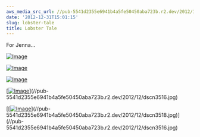 ```yaml
---
aws_media_src_url: //pub-5541d2355e6941b4a5fe50450aba723b.r2.dev/2012/12/dscn3512.jpg
date: '2012-12-31T15:01:15'
slug: lobster-tale
title: Lobster Tale
---
```


 For Jenna…

 [![Image](//pub-5541d2355e6941b4a5fe50450aba723b.r2.dev/2012/12/dscn3512.jpg?w=487)](//pub-5541d2355e6941b4a5fe50450aba723b.r2.dev/2012/12/dscn3512.jpg)

 [![Image](//pub-5541d2355e6941b4a5fe50450aba723b.r2.dev/2012/12/dscn3514.jpg?w=487)](//pub-5541d2355e6941b4a5fe50450aba723b.r2.dev/2012/12/dscn3514.jpg)

 [![Image](//pub-5541d2355e6941b4a5fe50450aba723b.r2.dev/2012/12/dscn3516.jpg?w=487)](//pub-5541d2355e6941b4a5fe50450aba723b.r2.dev/2012/12/dscn3516.jpg)

 [[![Image](//pub-5541d2355e6941b4a5fe50450aba723b.r2.dev/2012/12/dscn3518.jpg?w=487)](//pub-5541d2355e6941b4a5fe50450aba723b.r2.dev/2012/12/dscn3518.jpg)](//pub-5541d2355e6941b4a5fe50450aba723b.r2.dev/2012/12/dscn3516.jpg)

 [[[![Image](//pub-5541d2355e6941b4a5fe50450aba723b.r2.dev/2012/12/dscn3520.jpg?w=487)](//pub-5541d2355e6941b4a5fe50450aba723b.r2.dev/2012/12/dscn3520.jpg)](//pub-5541d2355e6941b4a5fe50450aba723b.r2.dev/2012/12/dscn3518.jpg)](//pub-5541d2355e6941b4a5fe50450aba723b.r2.dev/2012/12/dscn3516.jpg)